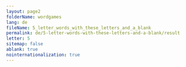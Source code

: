 ```yaml
---
layout: page2
folderName: wordgames
lang: de
fileName: 5_letter_words_with_these_letters_and_a_blank
permalink: de/5-letter-words-with-these-letters-and-a-blank/result
letter: 5
sitemap: false
ablank: true
nointernationalization: true
---
```

